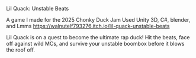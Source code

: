 Lil Quack: Unstable Beats

A game I made for the 2025 Chonky Duck Jam
Used Unity 3D, C#, blender, and Lmms
https://walnutelf793276.itch.io/lil-quack-unstable-beats

Lil Quack is on a quest to become the ultimate rap duck! Hit the beats, face off against wild MCs, and survive your unstable boombox before it blows the roof off. 


